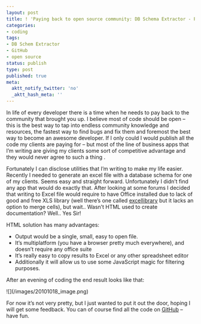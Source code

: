 ```yaml
---
layout: post
title: ! 'Paying back to open source community: DB Schema Extractor - Part 1'
categories:
- coding
tags:
- DB Schem Extractor
- GitHub
- open source
status: publish
type: post
published: true
meta:
  aktt_notify_twitter: 'no'
  _aktt_hash_meta: ''
---
```

<p>In life of every developer there is a time when he needs to pay back to the community that brought you up. I believe most of code should be open – this is the best way to tap into endless community knowledge and resources, the fastest way to find bugs and fix them and foremost the best way to become an awesome developer. If I only could I would publish all the code my clients are paying for – but most of the line of business apps that I’m writing are giving my clients some sort of
competitive advantage and they would never agree to such a thing .</p>
<p>Fortunately I can disclose utilities that I’m writing to make my life easier. Recently I needed to generate an excel file with a database schema for one of my clients. Seems easy and straight forward. Unfortunately I didn’t find any app that would do exactly that. After looking at some forums I decided that writing to Excel file would require to have Office installed due to lack of good and free XLS library (well there’s one called <a href="http://code.google.com/p/excellibrary/">excellibrary</a> but it lacks an option to merge cells), but wait.. Wasn’t HTML used to create documentation? Well.. Yes Sir! 
</p>  <p>HTML solution has many advantages: 
</p>  <ul>   <li>Output would be a single, small, easy to open file. </li>    <li>It’s multiplatform (you have a browser pretty much everywhere), and doesn’t require any office suite </li>    <li>It’s really easy to copy results to Excel or any other spreadsheet editor </li>    <li>Additionally it will allow us to use some JavaScript magic for filtering purposes. </li> </ul>  <p>After an evening of coding the end result looks like that:
</p>
![](/images/20101018_image.png)
<p>For now it’s not very pretty, but I just wanted to put it out the door, hoping I will get some feedback. You can of course find all the code on <a href="http://github.com/kyrisu/DBSchemaExtractor">GitHub</a> – have fun.
</p>
